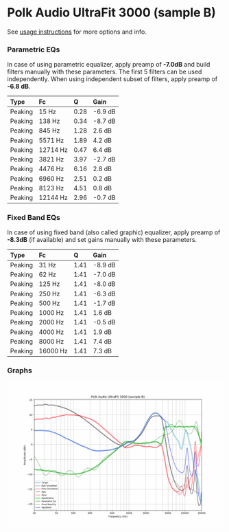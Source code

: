 # Polk Audio UltraFit 3000 (sample B)
See [usage instructions](https://github.com/jaakkopasanen/AutoEq#usage) for more options and info.

### Parametric EQs
In case of using parametric equalizer, apply preamp of **-7.0dB** and build filters manually
with these parameters. The first 5 filters can be used independently.
When using independent subset of filters, apply preamp of **-6.8 dB**.

| Type    | Fc       |    Q | Gain    |
|:--------|:---------|:-----|:--------|
| Peaking | 15 Hz    | 0.28 | -6.9 dB |
| Peaking | 138 Hz   | 0.34 | -8.7 dB |
| Peaking | 845 Hz   | 1.28 | 2.6 dB  |
| Peaking | 5571 Hz  | 1.89 | 4.2 dB  |
| Peaking | 12714 Hz | 0.47 | 6.4 dB  |
| Peaking | 3821 Hz  | 3.97 | -2.7 dB |
| Peaking | 4476 Hz  | 6.16 | 2.8 dB  |
| Peaking | 6960 Hz  | 2.51 | 0.2 dB  |
| Peaking | 8123 Hz  | 4.51 | 0.8 dB  |
| Peaking | 12144 Hz | 2.96 | -0.7 dB |

### Fixed Band EQs
In case of using fixed band (also called graphic) equalizer, apply preamp of **-8.3dB**
(if available) and set gains manually with these parameters.

| Type    | Fc       |    Q | Gain    |
|:--------|:---------|:-----|:--------|
| Peaking | 31 Hz    | 1.41 | -8.9 dB |
| Peaking | 62 Hz    | 1.41 | -7.0 dB |
| Peaking | 125 Hz   | 1.41 | -8.0 dB |
| Peaking | 250 Hz   | 1.41 | -6.3 dB |
| Peaking | 500 Hz   | 1.41 | -1.7 dB |
| Peaking | 1000 Hz  | 1.41 | 1.6 dB  |
| Peaking | 2000 Hz  | 1.41 | -0.5 dB |
| Peaking | 4000 Hz  | 1.41 | 1.9 dB  |
| Peaking | 8000 Hz  | 1.41 | 7.4 dB  |
| Peaking | 16000 Hz | 1.41 | 7.3 dB  |

### Graphs
![](./Polk%20Audio%20UltraFit%203000%20(sample%20B).png)